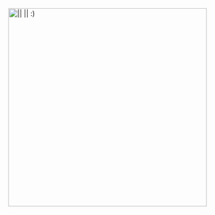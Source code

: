 <img align="right" alt="|| || :)" width="400" src="[add your link here](https://imgur.com/a/N5WselL)https://imgur.com/a/N5WselL">
